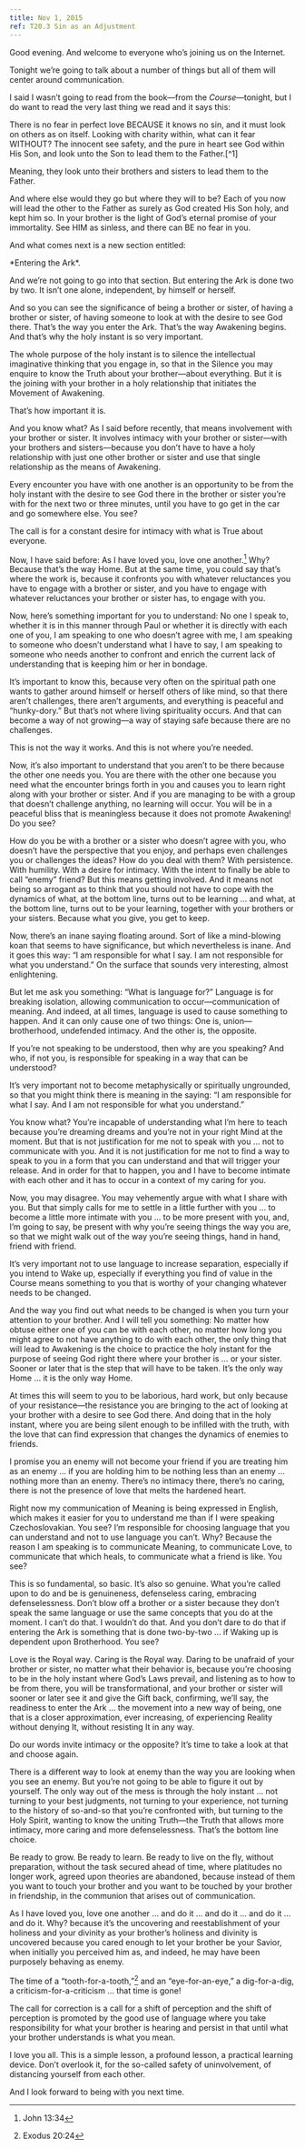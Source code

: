```yaml
---
title: Nov 1, 2015
ref: T20.3 Sin as an Adjustment
---
```


Good evening. And welcome to everyone who’s joining us on the Internet.

Tonight we’re going to talk about a number of things but all of them will
center around communication.

I said I wasn’t going to read from the book—from the *Course*—tonight, but I do
want to read the very last thing we read and it says this:

<div markdown="1" class="well book">
There is no fear in perfect love BECAUSE it knows no sin, and it must look on
others as on itself. Looking with charity within, what can it fear WITHOUT?
The innocent see safety, and the pure in heart see God within His Son, and look
unto the Son to lead them to the Father.[^1]
</div> 

Meaning, they look unto their brothers and sisters to lead them to the Father.

<div markdown="1" class="well book">
And where else would they go but where they will to be? Each of you now will
lead the other to the Father as surely as God created His Son holy, and kept
him so. In your brother is the light of God’s eternal promise of your
immortality. See HIM as sinless, and there can BE no fear in you.
</div> 

And what comes next is a new section entitled:

<div markdown="1" class="well book">
*Entering the Ark*.
</div> 

And we’re not going to go into that section. But entering the Ark is done two
by two. It isn’t one alone, independent, by himself or herself.

And so you can see the significance of being a brother or sister, of
having a brother or sister, of having someone to look at with the desire
to see God there. That’s the way you enter the Ark. That’s the way
Awakening begins.  And that’s why the holy instant is so very important.

The whole purpose of the holy instant is to silence the intellectual
imaginative thinking that you engage in, so that in the Silence you may
enquire to know the Truth about your brother—about everything. But it is
the joining with your brother in a holy relationship that initiates the
Movement of Awakening.

That’s how important it is.

And you know what? As I said before recently, that means involvement
with your brother or sister. It involves intimacy with your brother or
sister—with your brothers and sisters—because you don’t have to have a
holy relationship with just one other brother or sister and use that
single relationship as the means of Awakening.

Every encounter you have with one another is an opportunity to be from
the holy instant with the desire to see God there in the brother or
sister you’re with for the next two or three minutes, until you have to
go get in the car and go somewhere else.  You see?

The call is for a constant desire for intimacy with what is True about
everyone.

Now, I have said before: As I have loved you, love one another.[^2] Why?
Because that’s the way Home. But at the same time, you could say that’s where
the work is, because it confronts you with whatever reluctances you have to
engage with a brother or sister, and you have to engage with whatever
reluctances your brother or sister has, to engage with you.

Now, here’s something important for you to understand: No one I speak to,
whether it is in this manner through Paul or whether it is directly with each
one of you, I am speaking to one who doesn’t agree with me, I am speaking to
someone who doesn’t understand what I have to say, I am speaking to someone who
needs another to confront and enrich the current lack of understanding that is
keeping him or her in bondage.

It’s important to know this, because very often on the spiritual path one wants
to gather around himself or herself others of like mind, so that there aren’t
challenges, there aren’t arguments, and everything is peaceful and
“hunky-dory.” But that’s not where living spirituality occurs. And that can
become a way of not growing—a way of staying safe because there are no
challenges.

This is not the way it works. And this is not where you’re needed.

Now, it’s also important to understand that you aren’t to be there because the
other one needs you. You are there with the other one because you need what
the encounter brings forth in you and causes you to learn right along with your
brother or sister. And if you are managing to be with a group that doesn’t
challenge anything, no learning will occur. You will be in a peaceful bliss
that is meaningless because it does not promote Awakening! Do you see?

How do you be with a brother or a sister who doesn’t agree with you, who
doesn’t have the perspective that you enjoy, and perhaps even challenges you or
challenges the ideas? How do you deal with them? With persistence. With
humility. With a desire for intimacy. With the intent to finally be able to
call “enemy” friend? But this means getting involved. And it means not being
so arrogant as to think that you should not have to cope with the dynamics of
what, at the bottom line, turns out to be learning &hellip; and what, at the
bottom line, turns out to be your learning, together with your brothers or your
sisters. Because what you give, you get to keep.

Now, there’s an inane saying floating around. Sort of like a mind-blowing koan
that seems to have significance, but which nevertheless is inane. And it goes
this way: “I am responsible for what I say. I am not responsible for what you
understand.” On the surface that sounds very interesting, almost enlightening.

But let me ask you something: “What is language for?” Language is for
breaking isolation, allowing communication to occur—communication of meaning.
And indeed, at all times, language is used to cause something to happen. And
it can only cause one of two things: One is, union—brotherhood, undefended
intimacy. And the other is, the opposite.

If you’re not speaking to be understood, then why are you speaking? And who,
if not you, is responsible for speaking in a way that can be understood?

It’s very important not to become metaphysically or spiritually ungrounded, so
that you might think there is meaning in the saying: “I am responsible for what
I say. And I am not responsible for what you understand.”

You know what? You’re incapable of understanding what I’m here to teach
because you’re dreaming dreams and you’re not in your right Mind at the moment.
But that is not justification for me not to speak with you &hellip; not to
communicate with you. And it is not justification for me not to find a way to
speak to you in a form that you can understand and that will trigger your
release. And in order for that to happen, you and I have to become intimate
with each other and it has to occur in a context of my caring for you.

Now, you may disagree. You may vehemently argue with what I share with you.
But that simply calls for me to settle in a little further with you &hellip; to
become a little more intimate with you &hellip; to be more present with you, and,
I’m going to say, be present with why you’re seeing things the way you are, so
that we might walk out of the way you’re seeing things, hand in hand, friend
with friend.

It’s very important not to use language to increase separation, especially if
you intend to Wake up, especially if everything you find of value in the Course
means something to you that is worthy of your changing whatever needs to be
changed.

And the way you find out what needs to be changed is when you turn your
attention to your brother. And I will tell you something: No matter how
obtuse either one of you can be with each other, no matter how long you might
agree to not have anything to do with each other, the only thing that will lead
to Awakening is the choice to practice the holy instant for the purpose of
seeing God right there where your brother is &hellip; or your sister. Sooner or
later that is the step that will have to be taken. It’s the only way Home
&hellip; it is the only way Home.

At times this will seem to you to be laborious, hard work, but only because of
your resistance—the resistance you are bringing to the act of looking at your
brother with a desire to see God there. And doing that in the holy instant,
where you are being silent enough to be infilled with the truth, with the love
that can find expression that changes the dynamics of enemies to friends.

I promise you an enemy will not become your friend if you are treating him as
an enemy &hellip; if you are holding him to be nothing less than an enemy
&hellip; nothing more than an enemy. There’s no intimacy there, there’s no
caring, there is not the presence of love that melts the hardened heart.

Right now my communication of Meaning is being expressed in English, which
makes it easier for you to understand me than if I were speaking
Czechoslovakian. You see? I’m responsible for choosing language that you can
understand and not to use language you can’t. Why? Because the reason I am
speaking is to communicate Meaning, to communicate Love, to communicate that
which heals, to communicate what a friend is like. You see?

This is so fundamental, so basic. It’s also so genuine. What you’re called
upon to do and be is genuineness, defenseless caring, embracing
defenselessness. Don’t blow off a brother or a sister because they don’t speak
the same language or use the same concepts that you do at the moment. I can’t
do that. I wouldn’t do that. And you don’t dare to do that if entering the
Ark is something that is done two-by-two &hellip; if Waking up is dependent
upon Brotherhood. You see?

Love is the Royal way. Caring is the Royal way. Daring to be unafraid of your
brother or sister, no matter what their behavior is, because you’re choosing to
be in the holy instant where God’s Laws prevail, and listening as to how to be
from there, you will be transformational, and your brother or sister will
sooner or later see it and give the Gift back, confirming, we’ll say, the
readiness to enter the Ark &hellip; the movement into a new way of being, one that
is a closer approximation, ever increasing, of experiencing Reality without
denying It, without resisting It in any way.

Do our words invite intimacy or the opposite? It’s time to take a look at that
and choose again.

There is a different way to look at enemy than the way you are looking when you
see an enemy. But you’re not going to be able to figure it out by yourself.
The only way out of the mess is through the holy instant &hellip; not turning to
your best judgments, not turning to your experience, not turning to the history
of so-and-so that you’re confronted with, but turning to the Holy Spirit,
wanting to know the uniting Truth—the Truth that allows more intimacy, more
caring and more defenselessness. That’s the bottom line choice.

Be ready to grow. Be ready to learn. Be ready to live on the fly, without
preparation, without the task secured ahead of time, where platitudes no longer
work, agreed upon theories are abandoned, because instead of them you want to
touch your brother and you want to be touched by your brother in friendship, in
the communion that arises out of communication.

As I have loved you, love one another &hellip; and do it &hellip; and do
it &hellip; and do it &hellip; and do it. Why? because it’s the
uncovering and reestablishment of your holiness and your divinity as
your brother’s holiness and divinity is uncovered because you cared
enough to let your brother be your Savior, when initially you perceived
him as, and indeed, he may have been purposely behaving as enemy.

The time of a “tooth-for-a-tooth,”[^3] and an “eye-for-an-eye,” a
dig-for-a-dig, a criticism-for-a-criticism &hellip; that time is gone!

The call for correction is a call for a shift of perception and the
shift of perception is promoted by the good use of language where you
take responsibility for what your brother is hearing and persist in that
until what your brother understands is what you mean.

I love you all. This is a simple lesson, a profound lesson, a practical
learning device. Don’t overlook it, for the so-called safety of
uninvolvement, of distancing yourself from each other.

And I look forward to being with you next time.


[^1]: T20.3 Sin as an Adjustment
[^2]: John 13:34 
[^3]: Exodus 20:24

